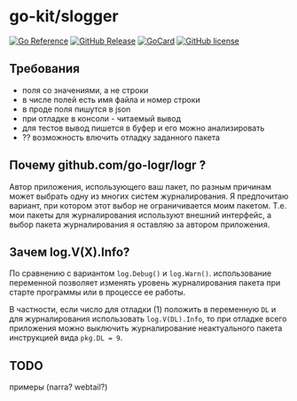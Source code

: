 # go-kit/slogger

[![Go Reference][ref1]][ref2]
 [![GitHub Release][gr1]][gr2]
 [![GoCard][gc1]][gc2]
 [![GitHub license][gl1]][gl2]

[ref1]: https://pkg.go.dev/badge/github.com/LeKovr/go-kit/slogger.svg
[ref2]: https://pkg.go.dev/github.com/LeKovr/go-kit/slogger
[gc1]: https://goreportcard.com/badge/github.com/LeKovr/go-kit/slogger
[gc2]: https://goreportcard.com/report/github.com/LeKovr/go-kit/slogger
[gr1]: https://img.shields.io/github/v/tag/Lekovr/go-kit?filter=slogger/*
[gr2]: https://github.com/LeKovr/go-kit/releases?q=slogger&expanded=true
[gl1]: https://img.shields.io/github/license/LeKovr/go-kit.svg
[gl2]: https://github.com/LeKovr/go-kit/blob/master/LICENSE

## Требования

* поля со значениями, а не строки
* в числе полей есть имя файла и номер строки
* в проде поля пишутся в json
* при отладке в консоли - читаемый вывод
* для тестов вывод пишется в буфер и его можно анализировать
* ?? возможность влючить отладку заданного пакета


## Почему github.com/go-logr/logr ?

Автор приложения, использующего ваш пакет, по разным причинам может выбрать одну из многих систем журналирования.
Я предпочитаю вариант, при котором этот выбор не ограничивается моим пакетом.
Т.е. мои пакеты для журналирования используют внешний интерфейс, а выбор пакета журналирования я оставляю за автором приложения.

## Зачем log.V(X).Info?

По сравнению с вариантом `log.Debug()` и `log.Warn()`. использование переменной позволяет изменять уровень журналирования пакета
при старте программы или в процессе ее работы.

В частности, если число для отладки (1) положить в переменную `DL` и для журналирования использовать `log.V(DL).Info`,
то при отладке всего приложения можно выключить журналирование неактуального пакета инструкцией вида `pkg.DL = 9`.

## TODO

примеры (narra? webtail?)
